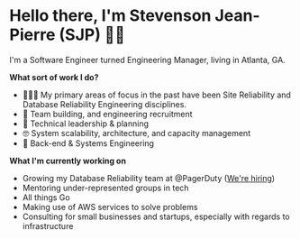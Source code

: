 # Hello there, I'm Stevenson Jean-Pierre (SJP) 👋🏿

I'm a Software Engineer turned Engineering Manager, living in Atlanta, GA.

**What sort of work I do?**

- 👨🏿‍💻 My primary areas of focus in the past have been Site Reliability and Database Reliability Engineering disciplines.
- 🌱 Team building, and engineering recruitment
- 🤠 Technical leadership & planning
- 🤓 System scalability, architecture, and capacity management
- 👾 Back-end & Systems Engineering

**What I'm currently working on**
- Growing my Database Reliability team at @PagerDuty ([We're hiring](https://jobs.lever.co/pagerduty/08ff6a9e-3471-4173-b3c0-272f917a6f27))
- Mentoring under-represented groups in tech
- All things Go
- Making use of AWS services to solve problems
- Consulting for small businesses and startups, especially with regards to infrastructure
